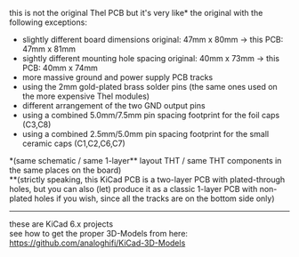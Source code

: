 this is not the original Thel PCB but it's very like\* the original with the following exceptions:  
* slightly different board dimensions original: 47mm x 80mm -> this PCB: 47mm x 81mm
* sightly different mounting hole spacing original: 40mm x 73mm -> this PCB: 40mm x 74mm
* more massive ground and power supply PCB tracks  
* using the 2mm gold-plated brass solder pins (the same ones used on the more expensive Thel modules)
* different arrangement of the two GND output pins
* using a combined 5.0mm/7.5mm pin spacing footprint for the foil caps (C3,C8)  
* using a combined 2.5mm/5.0mm pin spacing footprint for the small ceramic caps (C1,C2,C6,C7)  
  
\*(same schematic / same 1-layer\** layout THT / same THT components in the same places on the board)  
\**(strictly speaking, this KiCad PCB is a two-layer PCB with plated-through holes, but you can also (let) produce it as a classic 1-layer PCB with non-plated holes if you wish, since all the tracks are on the bottom side only)  
  
----  
  
these are KiCad 6.x projects  
see how to get the proper 3D-Models from here: https://github.com/analoghifi/KiCad-3D-Models


